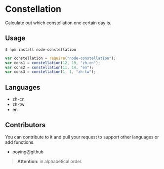 Constellation
==================

Calculate out which constellation one certain day is.

Usage
------------------

```shell
$ npm install node-constellation
```

```javascript
var constellation = require("node-constellation");
var cons1 = constellation(12, 19, "zh-cn");
var cons2 = constellation(11, 14, "en");
var cons3 = constellation(1, 1, "zh-tw");
```
Languages
------------------

  + zh-cn
  + zh-tw
  + en

Contributors
------------------

You can contribute to it and pull your request to support other languages or add functions.

  + poying@github

> **Attention:** in alphabetical order.

